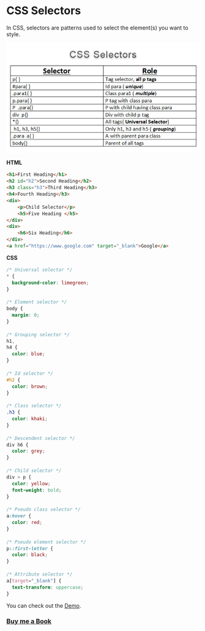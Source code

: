 # CSS Selectors

In CSS, selectors are patterns used to select the element(s) you want to style.

![screenshot of the app](https://raw.githubusercontent.com/praveenoruganti/praveenoruganti-css/master/2_Selectors/images/css_selectors.png)

**HTML**

```HTML
<h1>First Heading</h1>
<h2 id="h2">Second Heading</h2>
<h3 class="h3">Third Heading</h3>
<h4>Fourth Heading</h3>
<div>
    <p>Child Selector</p>
    <h5>Five Heading </h5>
</div>
<div>
    <h6>Six Heading</h6>
</div>
<a href="https://www.google.com" target="_blank">Google</a>
```
**CSS**

```CSS
/* Universal selector */
* {
  background-color: limegreen;
}

/* Element selector */
body {
  margin: 0;
}

/* Grouping selector */
h1,
h4 {
  color: blue;
}

/* Id selector */
#h2 {
  color: brown;
}

/* Class selector */
.h3 {
  color: khaki;
}

/* Descendent selector */
div h6 {
  color: grey;
}

/* Child selector */
div > p {
  color: yellow;
  font-weight: bold;
}

/* Pseudo class selector */
a:hover {
  color: red;  
}

/* Pseudo element selector */
p::first-letter {
  color: black;
}

/* Attribute selector */
a[target="_blank"] {
  text-transform: uppercase;
}

```

You can check out the [Demo](https://praveenoruganti.github.io/praveenoruganti-css/2_Selectors/Demo).

### [Buy me a Book](https://bit.ly/388sUbE)

